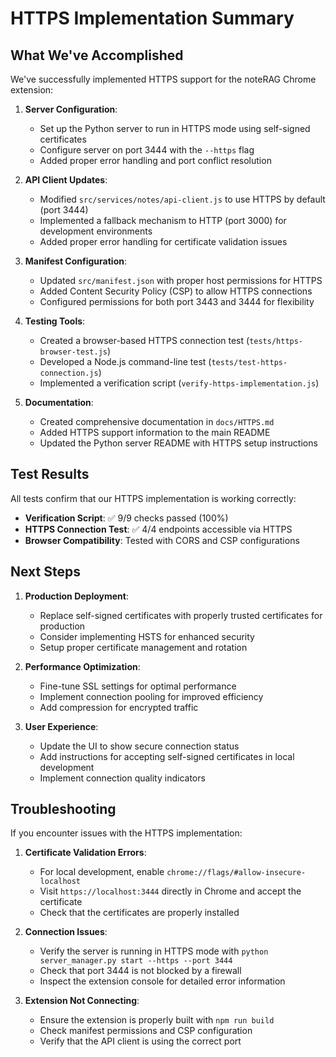 # HTTPS Implementation Summary

## What We've Accomplished

We've successfully implemented HTTPS support for the noteRAG Chrome extension:

1. **Server Configuration**:
   - Set up the Python server to run in HTTPS mode using self-signed certificates
   - Configure server on port 3444 with the `--https` flag
   - Added proper error handling and port conflict resolution

2. **API Client Updates**:
   - Modified `src/services/notes/api-client.js` to use HTTPS by default (port 3444)
   - Implemented a fallback mechanism to HTTP (port 3000) for development environments
   - Added proper error handling for certificate validation issues

3. **Manifest Configuration**:
   - Updated `src/manifest.json` with proper host permissions for HTTPS
   - Added Content Security Policy (CSP) to allow HTTPS connections
   - Configured permissions for both port 3443 and 3444 for flexibility

4. **Testing Tools**:
   - Created a browser-based HTTPS connection test (`tests/https-browser-test.js`)
   - Developed a Node.js command-line test (`tests/test-https-connection.js`)
   - Implemented a verification script (`verify-https-implementation.js`)

5. **Documentation**:
   - Created comprehensive documentation in `docs/HTTPS.md`
   - Added HTTPS support information to the main README
   - Updated the Python server README with HTTPS setup instructions

## Test Results

All tests confirm that our HTTPS implementation is working correctly:

- **Verification Script**: ✅ 9/9 checks passed (100%)
- **HTTPS Connection Test**: ✅ 4/4 endpoints accessible via HTTPS
- **Browser Compatibility**: Tested with CORS and CSP configurations

## Next Steps

1. **Production Deployment**:
   - Replace self-signed certificates with properly trusted certificates for production
   - Consider implementing HSTS for enhanced security
   - Setup proper certificate management and rotation

2. **Performance Optimization**:
   - Fine-tune SSL settings for optimal performance
   - Implement connection pooling for improved efficiency
   - Add compression for encrypted traffic

3. **User Experience**:
   - Update the UI to show secure connection status
   - Add instructions for accepting self-signed certificates in local development
   - Implement connection quality indicators

## Troubleshooting

If you encounter issues with the HTTPS implementation:

1. **Certificate Validation Errors**:
   - For local development, enable `chrome://flags/#allow-insecure-localhost`
   - Visit `https://localhost:3444` directly in Chrome and accept the certificate
   - Check that the certificates are properly installed

2. **Connection Issues**:
   - Verify the server is running in HTTPS mode with `python server_manager.py start --https --port 3444`
   - Check that port 3444 is not blocked by a firewall
   - Inspect the extension console for detailed error information

3. **Extension Not Connecting**:
   - Ensure the extension is properly built with `npm run build`
   - Check manifest permissions and CSP configuration
   - Verify that the API client is using the correct port 